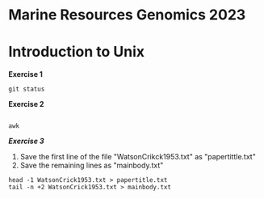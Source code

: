 # Marine Resources Genomics 2023


# Introduction to Unix

****Exercise 1****

````
git status

````

****Exercise 2****

````

awk

````
***Exercise 3***
1) Save the first line of the file "WatsonCrikck1953.txt" as "papertittle.txt"
2) Save the remaining lines as "mainbody.txt"

````
head -1 WatsonCrick1953.txt > papertitle.txt
tail -n +2 WatsonCrick1953.txt > mainbody.txt
